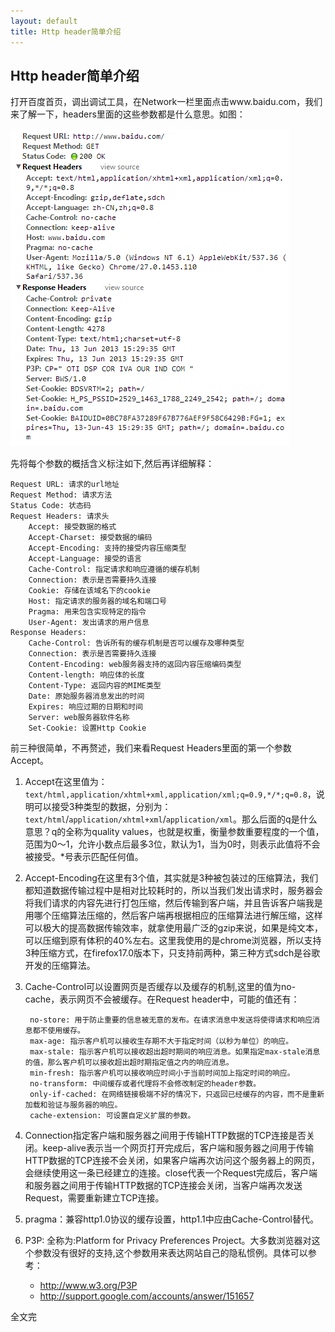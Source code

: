 ```yaml
---
layout: default
title: Http header简单介绍
---
```

Http header简单介绍
-------------------
打开百度首页，调出调试工具，在Network一栏里面点击www.baidu.com，我们来了解一下，headers里面的这些参数都是什么意思。如图：

![](/images/http_header.png)

先将每个参数的概括含义标注如下,然后再详细解释：

    Request URL: 请求的url地址
    Request Method: 请求方法
    Status Code: 状态码
    Request Headers: 请求头
        Accept: 接受数据的格式
        Accept-Charset: 接受数据的编码
        Accept-Encoding: 支持的接受内容压缩类型
        Accept-Language: 接受的语言
        Cache-Control: 指定请求和响应遵循的缓存机制
        Connection: 表示是否需要持久连接
        Cookie: 存储在该域名下的cookie
        Host: 指定请求的服务器的域名和端口号
        Pragma: 用来包含实现特定的指令
        User-Agent: 发出请求的用户信息
    Response Headers:
        Cache-Control: 告诉所有的缓存机制是否可以缓存及哪种类型
        Connection: 表示是否需要持久连接
        Content-Encoding: web服务器支持的返回内容压缩编码类型
        Content-length: 响应体的长度
        Content-Type: 返回内容的MIME类型
        Date: 原始服务器消息发出的时间
        Expires: 响应过期的日期和时间
        Server: web服务器软件名称
        Set-Cookie: 设置Http Cookie

前三种很简单，不再赘述，我们来看Request Headers里面的第一个参数Accept。
1. Accept在这里值为：`text/html,application/xhtml+xml,application/xml;q=0.9,*/*;q=0.8`，说明可以接受3种类型的数据，分别为：`text/html`/`application/xhtml+xml`/`application/xml`。那么后面的q是什么意思？q的全称为quality values，也就是权重，衡量参数重要程度的一个值，范围为0～1，允许小数点后最多3位，默认为1，当为0时，则表示此值将不会被接受。*号表示匹配任何值。

2. Accept-Encoding在这里有3个值，其实就是3种被包装过的压缩算法，我们都知道数据传输过程中是相对比较耗时的，所以当我们发出请求时，服务器会将我们请求的内容先进行打包压缩，然后传输到客户端，并且告诉客户端我是用哪个压缩算法压缩的，然后客户端再根据相应的压缩算法进行解压缩，这样可以极大的提高数据传输效率，就拿使用最广泛的gzip来说，如果是纯文本，可以压缩到原有体积的40%左右。这里我使用的是chrome浏览器，所以支持3种压缩方式，在firefox17.0版本下，只支持前两种，第三种方式sdch是谷歌开发的压缩算法。

3. Cache-Control可以设置网页是否缓存以及缓存的机制,这里的值为no-cache，表示网页不会被缓存。在Request header中，可能的值还有：

        no-store: 用于防止重要的信息被无意的发布。在请求消息中发送将使得请求和响应消息都不使用缓存。
        max-age: 指示客户机可以接收生存期不大于指定时间（以秒为单位）的响应。
        max-stale: 指示客户机可以接收超出超时期间的响应消息。如果指定max-stale消息的值，那么客户机可以接收超出超时期指定值之内的响应消息。
        min-fresh: 指示客户机可以接收响应时间小于当前时间加上指定时间的响应。
        no-transform: 中间缓存或者代理将不会修改制定的header参数。
        only-if-cached: 在网络链接极端不好的情况下，只返回已经缓存的内容，而不是重新加载和验证与服务器的响应。
        cache-extension: 可设置自定义扩展的参数。

4. Connection指定客户端和服务器之间用于传输HTTP数据的TCP连接是否关闭。keep-alive表示当一个网页打开完成后，客户端和服务器之间用于传输HTTP数据的TCP连接不会关闭，如果客户端再次访问这个服务器上的网页，会继续使用这一条已经建立的连接。close代表一个Request完成后，客户端和服务器之间用于传输HTTP数据的TCP连接会关闭，当客户端再次发送Request，需要重新建立TCP连接。

5. pragma：兼容http1.0协议的缓存设置，http1.1中应由Cache-Control替代。

6. P3P: 全称为:Platform for Privacy Preferences Project。大多数浏览器对这个参数没有很好的支持,这个参数用来表达网站自己的隐私惯例。具体可以参考：

    + <http://www.w3.org/P3P>
    + <http://support.google.com/accounts/answer/151657>

全文完
